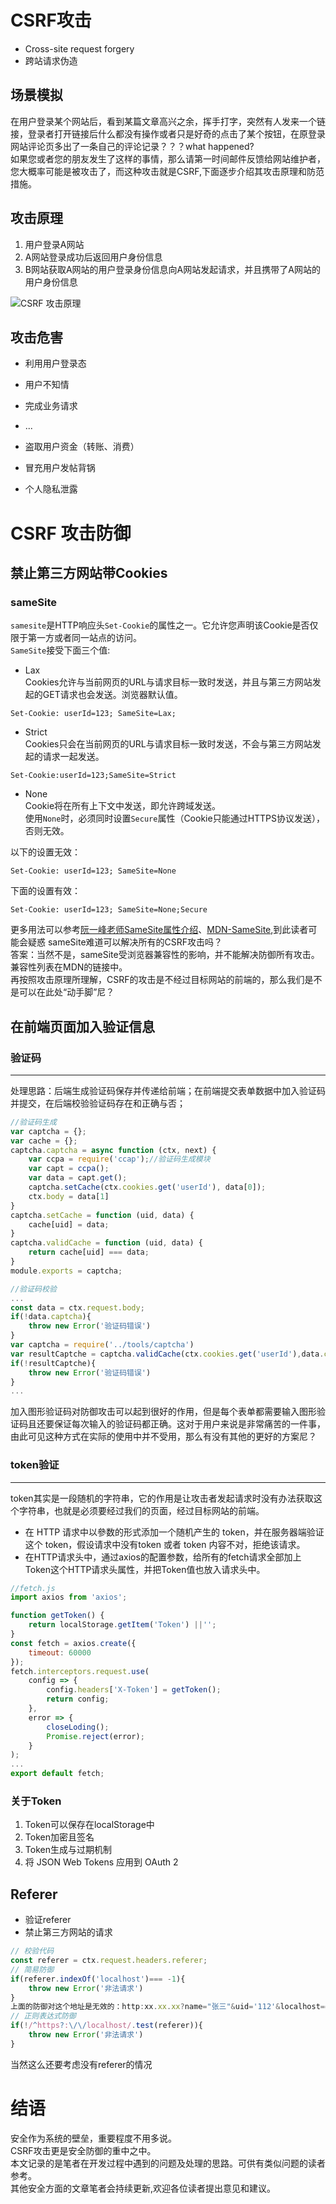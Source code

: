 # CSRF攻击  
* Cross-site request forgery
* 跨站请求伪造  
## 场景模拟  
在用户登录某个网站后，看到某篇文章高兴之余，挥手打字，突然有人发来一个链接，登录者打开链接后什么都没有操作或者只是好奇的点击了某个按钮，在原登录网站评论页多出了一条自己的评论记录？？？what happened?   
如果您或者您的朋友发生了这样的事情，那么请第一时间邮件反馈给网站维护者，您大概率可能是被攻击了，而这种攻击就是CSRF,下面逐步介绍其攻击原理和防范措施。
## 攻击原理    
1. 用户登录A网站
2. A网站登录成功后返回用户身份信息
3. B网站获取A网站的用户登录身份信息向A网站发起请求，并且携带了A网站的用户身份信息

![CSRF 攻击原理](https://github.com/doubone/javascript/blob/master/docs/images/CSRF%E6%94%BB%E5%87%BB%E5%8E%9F%E7%90%86.png "CSRF 攻击原理示意图")
## 攻击危害
* 利用用户登录态
* 用户不知情
* 完成业务请求
* ...

* 盗取用户资金（转账、消费）
* 冒充用户发帖背锅
* 个人隐私泄露

# CSRF 攻击防御
## 禁止第三方网站带Cookies
### sameSite
`samesite`是HTTP响应头`Set-Cookie`的属性之一。它允许您声明该Cookie是否仅限于第一方或者同一站点的访问。  
`SameSite`接受下面三个值:  
* Lax   
Cookies允许与当前网页的URL与请求目标一致时发送，并且与第三方网站发起的GET请求也会发送。浏览器默认值。
 ```shell
 Set-Cookie: userId=123; SameSite=Lax;
```
* Strict  
Cookies只会在当前网页的URL与请求目标一致时发送，不会与第三方网站发起的请求一起发送。
```shell
Set-Cookie:userId=123;SameSite=Strict
```
* None  
Cookie将在所有上下文中发送，即允许跨域发送。  
使用`None`时，必须同时设置`Secure`属性（Cookie只能通过HTTPS协议发送），否则无效。  

以下的设置无效：
```shell
Set-Cookie: userId=123; SameSite=None
```
下面的设置有效：
```shell
Set-Cookie: userId=123; SameSite=None;Secure
```
更多用法可以参考[阮一峰老师SameSite属性介绍](http://www.ruanyifeng.com/blog/2019/09/cookie-samesite.html)、[MDN-SameSite](https://developer.mozilla.org/en-US/docs/Web/HTTP/Headers/Set-Cookie/SameSite),到此读者可能会疑惑
sameSite难道可以解决所有的CSRF攻击吗？  
答案：当然不是，sameSite受浏览器兼容性的影响，并不能解决防御所有攻击。兼容性列表在MDN的链接中。  
再按照攻击原理所理解，CSRF的攻击是不经过目标网站的前端的，那么我们是不是可以在此处“动手脚”尼？ 
## 在前端页面加入验证信息  
### 验证码
***  

处理思路：后端生成验证码保存并传递给前端；在前端提交表单数据中加入验证码并提交，在后端校验验证码存在和正确与否；
  
```js
//验证码生成
var captcha = {};
var cache = {};
captcha.captcha = async function (ctx, next) {
    var ccpa = require('ccap');//验证码生成模块
    var capt = ccpa();
    var data = capt.get();
    captcha.setCache(ctx.cookies.get('userId'), data[0]);
    ctx.body = data[1]
}
captcha.setCache = function (uid, data) {
    cache[uid] = data;
}
captcha.validCache = function (uid, data) {
    return cache[uid] === data;
}
module.exports = captcha;
```
```js
//验证码校验
...
const data = ctx.request.body;
if(!data.captcha){
	throw new Error('验证码错误')
}
var captcha = require('../tools/captcha')
var resultCaptche = captcha.validCache(ctx.cookies.get('userId'),data.captche);
if(!resultCaptche){
	throw new Error('验证码错误')
}
...
```
加入图形验证码对防御攻击可以起到很好的作用，但是每个表单都需要输入图形验证码且还要保证每次输入的验证码都正确。这对于用户来说是非常痛苦的一件事，由此可见这种方式在实际的使用中并不受用，那么有没有其他的更好的方案尼？
### token验证  
***
token其实是一段随机的字符串，它的作用是让攻击者发起请求时没有办法获取这个字符串，也就是必须要经过我们的页面，经过目标网站的前端。
* 在 HTTP 请求中以參数的形式添加一个随机产生的 token，并在服务器端验证这个 token，假设请求中没有token 或者 token 内容不对，拒绝该请求。
* 在HTTP请求头中，通过axios的配置参数，给所有的fetch请求全部加上Token这个HTTP请求头属性，并把Token值也放入请求头中。  
```js
//fetch.js
import axios from 'axios';

function getToken() {
    return localStorage.getItem('Token') ||'';
}
const fetch = axios.create({
    timeout: 60000 
});
fetch.interceptors.request.use(
    config => {
        config.headers['X-Token'] = getToken(); 
        return config;
    },
    error => {
        closeLoding();
        Promise.reject(error);
    }
);
...
export default fetch;
```
### 关于Token  
1. Token可以保存在localStorage中
2. Token加密且签名
3. Token生成与过期机制
3. 将 JSON Web Tokens 应用到 OAuth 2

## Referer  
* 验证referer
* 禁止第三方网站的请求
```js
// 校验代码
const referer = ctx.request.headers.referer;
// 简易防御
if(referer.indexOf('localhost')=== -1){
	throw new Error('非法请求')
}
上面的防御对这个地址是无效的：http:xx.xx.xx?name="张三"&uid='112'&localhost=='哈哈哈'
// 正则表达式防御
if(!/^https?:\/\/localhost/.test(referer)){
	throw new Error('非法请求')
}
```
当然这么还要考虑没有referer的情况

# 结语  
 安全作为系统的壁垒，重要程度不用多说。  
 CSRF攻击更是安全防御的重中之中。  
 本文记录的是笔者在开发过程中遇到的问题及处理的思路。可供有类似问题的读者参考。   
 其他安全方面的文章笔者会持续更新,欢迎各位读者提出意见和建议。